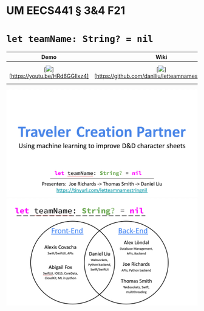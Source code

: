 # UM EECS441 § 3&4 F21
# `let teamName: String? = nil`

| Demo  |  Wiki |  Trello  |
|:-----:|:-----:|:--------:|
|[<img src="https://eecs441.eecs.umich.edu/img/admin/video.png">][https://youtu.be/HRd6GGIlxz4]|[<img src="https://eecs441.eecs.umich.edu/img/admin/wiki.png">][https://github.com/danlliu/letteamnamestringnil/wiki]|[<img src="https://eecs441.eecs.umich.edu/img/admin/trello.png">][https://trello.com/b/c0FM2SOt/let-teamname-string-nil]|

![Elevator Pitch](/elevatorpitch.png)
![Team](/team.png)

[demo_page]: https://youtu.be/HRd6GGIlxz4
[wiki_page]: https://github.com/danlliu/letteamnamestringnil/wiki
[process_page]: https://trello.com/b/c0FM2SOt/let-teamname-string-nil

